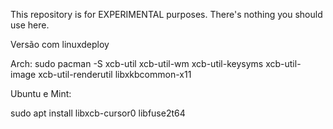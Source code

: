 This repository is for EXPERIMENTAL purposes. There's nothing you should use here.


Versão com linuxdeploy

Arch:
sudo pacman -S xcb-util xcb-util-wm xcb-util-keysyms xcb-util-image xcb-util-renderutil libxkbcommon-x11


Ubuntu e Mint:

sudo apt install libxcb-cursor0 libfuse2t64
